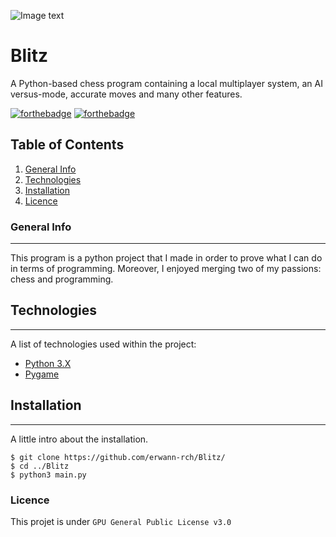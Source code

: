 ![Image text](http://https://github.com/erwann-rch/Blitz/blob/main/banner.jpg)

# Blitz

A Python-based chess program containing a local multiplayer system, an AI versus-mode, accurate moves and many other features.

[![forthebadge](http://forthebadge.com/images/badges/built-with-love.svg)](http://forthebadge.com)  [![forthebadge](http://forthebadge.com/images/badges/powered-by-electricity.svg)](http://forthebadge.com)

## Table of Contents

1. [General Info](#general-info)
2. [Technologies](#technologies)
3. [Installation](#installation)
4. [Licence](#licence)

### General Info
***
This program is a python project that I made in order to prove what I can do in terms of programming.
Moreover, I enjoyed merging two of my passions: chess and programming.

## Technologies
***
A list of technologies used within the project:
* [Python 3.X](https://www.python.org) 
* [Pygame](https://www.pygame.org/docs/)

## Installation
***
A little intro about the installation. 
```
$ git clone https://github.com/erwann-rch/Blitz/
$ cd ../Blitz
$ python3 main.py
```

### Licence

This projet is under ```GPU General Public License v3.0```
